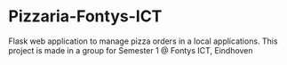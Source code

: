 # Pizzaria-Fontys-ICT
 Flask web application to manage pizza orders in a local applications. This project is made in a group for Semester 1 @ Fontys ICT, Eindhoven
